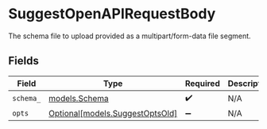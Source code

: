 # SuggestOpenAPIRequestBody

The schema file to upload provided as a multipart/form-data file segment.


## Fields

| Field                                                          | Type                                                           | Required                                                       | Description                                                    |
| -------------------------------------------------------------- | -------------------------------------------------------------- | -------------------------------------------------------------- | -------------------------------------------------------------- |
| `schema_`                                                      | [models.Schema](../models/schema.md)                           | :heavy_check_mark:                                             | N/A                                                            |
| `opts`                                                         | [Optional[models.SuggestOptsOld]](../models/suggestoptsold.md) | :heavy_minus_sign:                                             | N/A                                                            |